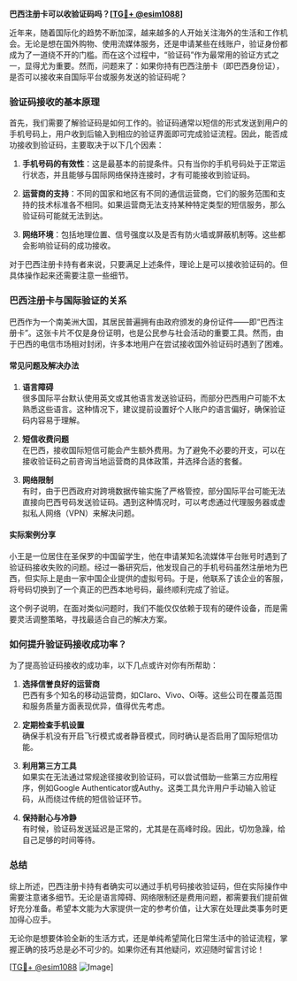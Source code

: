 **巴西注册卡可以收验证码吗？[[TG💪+ @esim1088](https://t.me/s/esim1088)]**

近年来，随着国际化的趋势不断加深，越来越多的人开始关注海外的生活和工作机会。无论是想在国外购物、使用流媒体服务，还是申请某些在线账户，验证身份都成为了一道绕不开的门槛。而在这个过程中，“验证码”作为最常用的验证方式之一，显得尤为重要。然而，问题来了：如果你持有巴西注册卡（即巴西身份证），是否可以接收来自国际平台或服务发送的验证码呢？

### 验证码接收的基本原理

首先，我们需要了解验证码是如何工作的。验证码通常以短信的形式发送到用户的手机号码上，用户收到后输入到相应的验证界面即可完成验证流程。因此，能否成功接收到验证码，主要取决于以下几个因素：

1. **手机号码的有效性**：这是最基本的前提条件。只有当你的手机号码处于正常运行状态，并且能够与国际网络保持连接时，才有可能接收到验证码。
   
2. **运营商的支持**：不同的国家和地区有不同的通信运营商，它们的服务范围和支持的技术标准各不相同。如果运营商无法支持某种特定类型的短信服务，那么验证码可能就无法到达。

3. **网络环境**：包括地理位置、信号强度以及是否有防火墙或屏蔽机制等。这些都会影响验证码的成功接收。

对于巴西注册卡持有者来说，只要满足上述条件，理论上是可以接收验证码的。但具体操作起来还需要注意一些细节。

### 巴西注册卡与国际验证的关系

巴西作为一个南美洲大国，其居民普遍拥有由政府颁发的身份证件——即“巴西注册卡”。这张卡片不仅是身份证明，也是公民参与社会活动的重要工具。然而，由于巴西的电信市场相对封闭，许多本地用户在尝试接收国外验证码时遇到了困难。

#### 常见问题及解决办法

1. **语言障碍**  
   很多国际平台默认使用英文或其他语言发送验证码，而部分巴西用户可能不太熟悉这些语言。这种情况下，建议提前设置好个人账户的语言偏好，确保验证码内容易于理解。

2. **短信收费问题**  
   在巴西，接收国际短信可能会产生额外费用。为了避免不必要的开支，可以在接收验证码之前咨询当地运营商的具体政策，并选择合适的套餐。

3. **网络限制**  
   有时，由于巴西政府对跨境数据传输实施了严格管控，部分国际平台可能无法直接向巴西号码发送验证码。遇到这种情况时，可以考虑通过代理服务器或虚拟私人网络（VPN）来解决问题。

#### 实际案例分享

小王是一位居住在圣保罗的中国留学生，他在申请某知名流媒体平台账号时遇到了验证码接收失败的问题。经过一番研究后，他发现自己的手机号码虽然注册地为巴西，但实际上是由一家中国企业提供的虚拟号码。于是，他联系了该企业的客服，将号码切换到了一个真正的巴西本地号码，最终顺利完成了验证。

这个例子说明，在面对类似问题时，我们不能仅仅依赖于现有的硬件设备，而是需要灵活调整策略，寻找最适合自己的解决方案。

### 如何提升验证码接收成功率？

为了提高验证码接收的成功率，以下几点或许对你有所帮助：

1. **选择信誉良好的运营商**  
   巴西有多个知名的移动运营商，如Claro、Vivo、Oi等。这些公司在覆盖范围和服务质量方面表现优异，值得优先考虑。

2. **定期检查手机设置**  
   确保手机没有开启飞行模式或者静音模式，同时确认是否启用了国际短信功能。

3. **利用第三方工具**  
   如果实在无法通过常规途径接收到验证码，可以尝试借助一些第三方应用程序，例如Google Authenticator或Authy。这类工具允许用户手动输入验证码，从而绕过传统的短信验证环节。

4. **保持耐心与冷静**  
   有时候，验证码发送延迟是正常的，尤其是在高峰时段。因此，切勿急躁，给自己足够的时间等待。

### 总结

综上所述，巴西注册卡持有者确实可以通过手机号码接收验证码，但在实际操作中需要注意诸多细节。无论是语言障碍、网络限制还是费用问题，都需要我们提前做好充分准备。希望本文能为大家提供一定的参考价值，让大家在处理此类事务时更加得心应手。

无论你是想要体验全新的生活方式，还是单纯希望简化日常生活中的验证流程，掌握正确的技巧总是必不可少的。如果你还有其他疑问，欢迎随时留言讨论！

[[TG💪+ @esim1088](https://t.me/s/esim1088) ![Image](https://i.postimg.cc/4NQfJmqS/Snipaste-2025-05-13-00-14-12.png)]